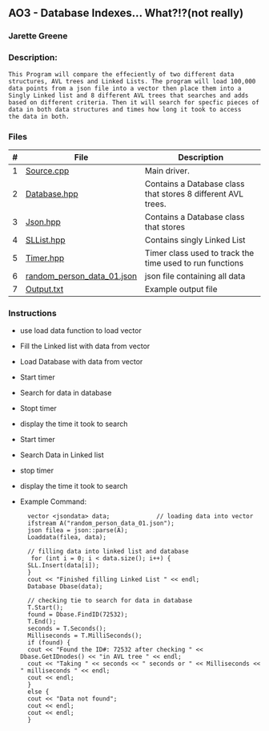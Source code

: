 ## AO3 - Database Indexes... What?!?(not really)
### Jarette Greene
### Description:

    This Program will compare the effeciently of two different data
    structures, AVL trees and Linked Lists. The program will load 100,000
    data points from a json file into a vector then place them into a Singly Linked list and 8 different AVL trees that searches and adds 
    based on different criteria. Then it will search for specfic pieces of data in both data structures and times how long it took to access
    the data in both. 

### Files

|   #   | File             | Description                                        |
| :---: | ---------------  | -------------------------------------------------- |
|   1   | [Source.cpp](https://github.com/Jarette/3013--Algorithms--Greene/blob/main/Assignment/P01/Source.cpp)| Main driver.|
|   2   | [Database.hpp](https://github.com/Jarette/3013--Algorithms--Greene/blob/main/Assignment/P01/Database.hpp)| Contains a Database class that stores 8 different AVL trees.|
|   3   | [Json.hpp](https://github.com/Jarette/3013--Algorithms--Greene/blob/main/Assignment/P01/json.hpp)|Contains a Database class that stores |
|   4   | [SLList.hpp](https://github.com/Jarette/3013--Algorithms--Greene/blob/main/Assignment/P01/SLList.hpp)| Contains singly Linked List|
|   5   | [Timer.hpp](https://github.com/Jarette/3013--Algorithms--Greene/blob/main/Assignment/P01/Timer.hpp)| Timer class used to track the time used to run functions|
|   6   | [random_person_data_01.json](https://github.com/Jarette/3013--Algorithms--Greene/blob/main/Assignment/P01/random_person_data_01.json)|json file containing all data|
|   7   | [Output.txt](https://github.com/Jarette/3013--Algorithms--Greene/blob/main/Assignment/P01/Output.txt)|Example output file|



### Instructions

- use load data function to load vector
- Fill the Linked list with data from vector 
- Load Database with data from vector 
- Start timer
- Search for data in database
- Stopt timer
- display the time it took to search 
- Start timer
- Search Data in Linked list
- stop timer
- display the time it took to search 

- Example Command:

    
        vector <jsondata> data; 		    // loading data into vector			
	    ifstream A("random_person_data_01.json"); 	
	    json filea = json::parse(A);				
	    Loaddata(filea, data);	

        // filling data into linked list and database
         for (int i = 0; i < data.size(); i++) {      
		SLL.Insert(data[i]);
	    }
	    cout << "Finished filling Linked List " << endl;
	    Database Dbase(data);   			

        // checking tie to search for data in database
        T.Start();
	    found = Dbase.FindID(72532);
	    T.End();
	    seconds = T.Seconds();
	    Milliseconds = T.MilliSeconds();
	    if (found) {
		cout << "Found the ID#: 72532 after checking " << Dbase.GetIDnodes() << "in AVL tree " << endl;
		cout << "Taking " << seconds << " seconds or " << Milliseconds << " milliseconds " << endl;
		cout << endl;
	    }
	    else {
		cout << "Data not found";
		cout << endl;
		cout << endl;
	    }